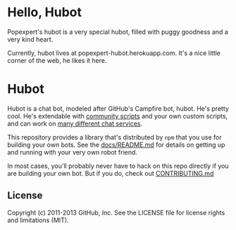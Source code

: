 # Hello, Hubot

Popexpert's hubot is a very special hubot, filled with puggy goodness and a very kind heart.

Currently, hubot lives at popexpert-hubot.herokuapp.com. It's a nice little corner of the web, he likes it here.



# Hubot

Hubot is a chat bot, modeled after GitHub's Campfire bot, hubot. He's pretty
cool. He's extendable with
[community scripts](https://github.com/github/hubot-scripts) and your own custom
scripts, and can work on [many different chat services](docs/adapters.md).

This repository provides a library that's distributed by `npm` that you
use for building your own bots.  See the [docs/README.md](docs/README.md)
for details on getting up and running with your very own robot friend.

In most cases, you'll probably never have to hack on this repo directly if you
are building your own bot. But if you do, check out [CONTRIBUTING.md](CONTRIBUTING.md)

## License

Copyright (c) 2011-2013 GitHub, Inc. See the LICENSE file for license rights and
limitations (MIT).
